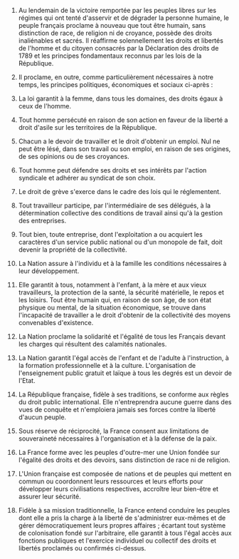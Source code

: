 1. Au lendemain de la victoire remportée par les peuples libres sur les régimes qui ont tenté d'asservir et de dégrader la personne humaine, le peuple français proclame à nouveau que tout être humain, sans distinction de race, de religion ni de croyance, possède des droits inaliénables et sacrés. Il réaffirme solennellement les droits et libertés de l'homme et du citoyen consacrés par la Déclaration des droits de 1789 et les principes fondamentaux reconnus par les lois de la République.

2. Il proclame, en outre, comme particulièrement nécessaires à notre temps, les principes politiques, économiques et sociaux ci-après :

3. La loi garantit à la femme, dans tous les domaines, des droits égaux à ceux de l'homme.

4. Tout homme persécuté en raison de son action en faveur de la liberté a droit d'asile sur les territoires de la République.

5. Chacun a le devoir de travailler et le droit d'obtenir un emploi. Nul ne peut être lésé, dans son travail ou son emploi, en raison de ses origines, de ses opinions ou de ses croyances.

6. Tout homme peut défendre ses droits et ses intérêts par l'action syndicale et adhérer au syndicat de son choix.

7. Le droit de grève s'exerce dans le cadre des lois qui le réglementent.

8. Tout travailleur participe, par l'intermédiaire de ses délégués, à la détermination collective des conditions de travail ainsi qu'à la gestion des entreprises.

9. Tout bien, toute entreprise, dont l'exploitation a ou acquiert les caractères d'un service public national ou d'un monopole de fait, doit devenir la propriété de la collectivité.

10. La Nation assure à l'individu et à la famille les conditions nécessaires à leur développement.

11. Elle garantit à tous, notamment à l'enfant, à la mère et aux vieux travailleurs, la protection de la santé, la sécurité matérielle, le repos et les loisirs. Tout être humain qui, en raison de son âge, de son état physique ou mental, de la situation économique, se trouve dans l'incapacité de travailler a le droit d'obtenir de la collectivité des moyens convenables d'existence.

12. La Nation proclame la solidarité et l'égalité de tous les Français devant les charges qui résultent des calamités nationales.

13. La Nation garantit l'égal accès de l'enfant et de l'adulte à l'instruction, à la formation professionnelle et à la culture. L'organisation de l'enseignement public gratuit et laïque à tous les degrés est un devoir de l'Etat.

14. La République française, fidèle à ses traditions, se conforme aux règles du droit public international. Elle n'entreprendra aucune guerre dans des vues de conquête et n'emploiera jamais ses forces contre la liberté d'aucun peuple.

15. Sous réserve de réciprocité, la France consent aux limitations de souveraineté nécessaires à l'organisation et à la défense de la paix.

16. La France forme avec les peuples d'outre-mer une Union fondée sur l'égalité des droits et des devoirs, sans distinction de race ni de religion.

17. L'Union française est composée de nations et de peuples qui mettent en commun ou coordonnent leurs ressources et leurs efforts pour développer leurs civilisations respectives, accroître leur bien-être et assurer leur sécurité.

18. Fidèle à sa mission traditionnelle, la France entend conduire les peuples dont elle a pris la charge à la liberté de s'administrer eux-mêmes et de gérer démocratiquement leurs propres affaires ; écartant tout système de colonisation fondé sur l'arbitraire, elle garantit à tous l'égal accès aux fonctions publiques et l'exercice individuel ou collectif des droits et libertés proclamés ou confirmés ci-dessus.
